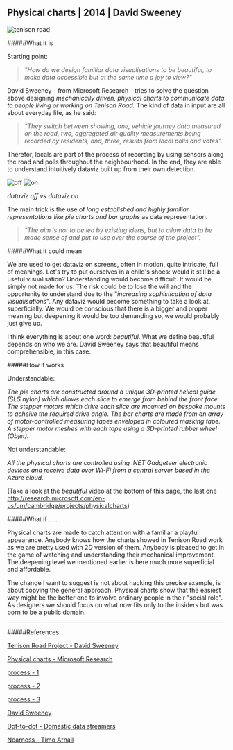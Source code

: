 ## Physical charts | 2014 | David Sweeney

![tenison road](http://i.imgur.com/lACMb5x.jpg?1)

#####What it is

Starting point:

>_"How do we design familiar data visualisations to be beautiful,
to make data accessible but at the same time a joy to view?"_

David Sweeney - from Microsoft Research - tries to solve the question above designing _mechanically driven, physical charts to communicate data to people living or working on Tenison Road._ The kind of data in input are all about everyday life, as he said:

>_"They switch between showing, one, vehicle journey data measured on the road, two, aggregated air quality measurements being recorded by residents, and, three, results from local polls and votes"._

Therefor, locals are part of the process of recording by using sensors along the road and polls throughout the neighbourhood. In the end, they are able to understand intuitively dataviz built up from their own detection.

![off](http://i.imgur.com/vyDSR08.jpg?1) ![on](http://i.imgur.com/Lp1pxml.jpg?1)

_dataviz off vs dataviz on_

The main trick is the use of _long established and highly familiar representations like pie charts and bar graphs_ as data representation.

>_"The aim is not to be led by existing ideas, but to allow data to be made sense of and put to use over the course of the project"._

#####What it could mean

We are used to get dataviz on screens, often in motion, quite intricate, full of meanings. 
Let's try to put ourselves in a child's shoes: would it still be a useful visualisation? Understanding would become difficult. It would be simply not made for us. 
The risk could be to lose the will and the opportunity to understand due to the "_increasing sophistication of data visualisations_". Any dataviz would become something to take a look at, superficially. We would be conscious that there is a bigger and proper meaning but deepening it would be too demanding so, we would probably just give up.

I think everything is about one word: _beautiful_. What we define beautiful depends on who we are. David Sweeney says that beautiful means comprehensible, in this case.

#####How it works

Understandable:

_The pie charts are constructed around a unique 3D-printed helical guide (SLS nylon) which allows each slice to emerge from behind the front face. The stepper motors which drive each slice are mounted on bespoke mounts to acheive the required drive angle. The bar charts are made from an array of motor-controlled measuring tapes enveloped in coloured masking tape. A stepper motor meshes with each tape using a 3D-printed rubber wheel (Objet)._

Not understandable:

_All the physical charts are controlled using .NET Gadgeteer electronic devices and receive data over Wi-Fi from a central server based in the Azure cloud._

(Take a look at the _beautiful_ video at the bottom of this page, the last one http://research.microsoft.com/en-us/um/cambridge/projects/physicalcharts)

#####What if . . .

Physical charts are made to catch attention with a familiar a playful appearance. Anybody knows how the charts showed in Tenison Road work as we are pretty used with 2D version of them. Anybody is pleased to get in the game of watching and understanding their mechanical improvement. The deepening level we mentioned earlier is here much more superficial and affordable.

The change I want to suggest is not about hacking this precise example, is about copying the general approach. Physical charts show that the easiest way might be the better one to involve ordinary people in their "social role". As designers we should focus on what now fits only to the insiders but was born to be a public domain.

---

#####References

[Tenison Road Project - David Sweeney](http://tenisonroad.com/)

[Physical charts - Microsoft Research](http://research.microsoft.com/en-us/um/cambridge/projects/physicalcharts/)

[process - 1](http://davidsweeney.co.uk/391013/5810647/gallery/process-physical-charts)

[process - 2](https://vimeo.com/119573564)

[process - 3](https://vimeo.com/119573562)

[David Sweeney](http://davidsweeney.co.uk/)

[Dot-to-dot - Domestic data streamers](http://domesticstreamers.com/project/dot-to-dot/)

[Nearness - Timo Arnall](https://vimeo.com/6588461)
